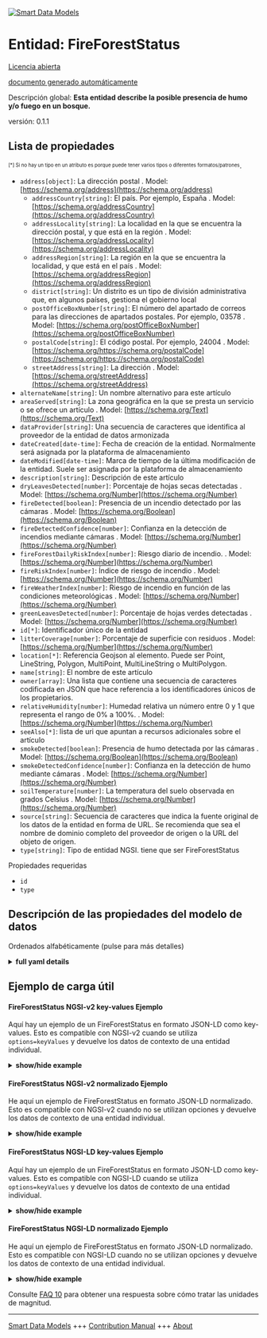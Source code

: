 <!-- 10-Header -->    
[![Smart Data Models](https://smartdatamodels.org/wp-content/uploads/2022/01/SmartDataModels_logo.png "Logo")](https://smartdatamodels.org)    
Entidad: FireForestStatus    
=========================<!-- /10-Header -->    
<!-- 15-License -->    
[Licencia abierta](https://github.com/smart-data-models//dataModel.Forestry/blob/master/FireForestStatus/LICENSE.md)    
[documento generado automáticamente](https://docs.google.com/presentation/d/e/2PACX-1vTs-Ng5dIAwkg91oTTUdt8ua7woBXhPnwavZ0FxgR8BsAI_Ek3C5q97Nd94HS8KhP-r_quD4H0fgyt3/pub?start=false&loop=false&delayms=3000#slide=id.gb715ace035_0_60)    
<!-- /15-License -->    
<!-- 20-Description -->    
Descripción global: **Esta entidad describe la posible presencia de humo y/o fuego en un bosque.**    
versión: 0.1.1    
<!-- /20-Description -->    
<!-- 30-PropertiesList -->    
## Lista de propiedades    
<sup><sub>[*] Si no hay un tipo en un atributo es porque puede tener varios tipos o diferentes formatos/patrones</sub></sup>.    
- `address[object]`: La dirección postal  . Model: [https://schema.org/address](https://schema.org/address)	- `addressCountry[string]`: El país. Por ejemplo, España  . Model: [https://schema.org/addressCountry](https://schema.org/addressCountry)    
	- `addressLocality[string]`: La localidad en la que se encuentra la dirección postal, y que está en la región  . Model: [https://schema.org/addressLocality](https://schema.org/addressLocality)    
	- `addressRegion[string]`: La región en la que se encuentra la localidad, y que está en el país  . Model: [https://schema.org/addressRegion](https://schema.org/addressRegion)    
	- `district[string]`: Un distrito es un tipo de división administrativa que, en algunos países, gestiona el gobierno local      
	- `postOfficeBoxNumber[string]`: El número del apartado de correos para las direcciones de apartados postales. Por ejemplo, 03578  . Model: [https://schema.org/postOfficeBoxNumber](https://schema.org/postOfficeBoxNumber)    
	- `postalCode[string]`: El código postal. Por ejemplo, 24004  . Model: [https://schema.org/https://schema.org/postalCode](https://schema.org/https://schema.org/postalCode)    
	- `streetAddress[string]`: La dirección  . Model: [https://schema.org/streetAddress](https://schema.org/streetAddress)    
- `alternateName[string]`: Un nombre alternativo para este artículo  - `areaServed[string]`: La zona geográfica en la que se presta un servicio o se ofrece un artículo  . Model: [https://schema.org/Text](https://schema.org/Text)- `dataProvider[string]`: Una secuencia de caracteres que identifica al proveedor de la entidad de datos armonizada  - `dateCreated[date-time]`: Fecha de creación de la entidad. Normalmente será asignada por la plataforma de almacenamiento  - `dateModified[date-time]`: Marca de tiempo de la última modificación de la entidad. Suele ser asignada por la plataforma de almacenamiento  - `description[string]`: Descripción de este artículo  - `dryLeavesDetected[number]`: Porcentaje de hojas secas detectadas  . Model: [https://schema.org/Number](https://schema.org/Number)- `fireDetected[boolean]`: Presencia de un incendio detectado por las cámaras  . Model: [https://schema.org/Boolean](https://schema.org/Boolean)- `fireDetectedConfidence[number]`: Confianza en la detección de incendios mediante cámaras  . Model: [https://schema.org/Number](https://schema.org/Number)- `fireForestDailyRiskIndex[number]`: Riesgo diario de incendio.  . Model: [https://schema.org/Number](https://schema.org/Number)- `fireRiskIndex[number]`: Índice de riesgo de incendio  . Model: [https://schema.org/Number](https://schema.org/Number)- `fireWeatherIndex[number]`: Riesgo de incendio en función de las condiciones meteorológicas  . Model: [https://schema.org/Number](https://schema.org/Number)- `greenLeavesDetected[number]`: Porcentaje de hojas verdes detectadas  . Model: [https://schema.org/Number](https://schema.org/Number)- `id[*]`: Identificador único de la entidad  - `litterCoverage[number]`: Porcentaje de superficie con residuos  . Model: [https://schema.org/Number](https://schema.org/Number)- `location[*]`: Referencia Geojson al elemento. Puede ser Point, LineString, Polygon, MultiPoint, MultiLineString o MultiPolygon.  - `name[string]`: El nombre de este artículo  - `owner[array]`: Una lista que contiene una secuencia de caracteres codificada en JSON que hace referencia a los identificadores únicos de los propietarios.  - `relativeHumidity[number]`: Humedad relativa un número entre 0 y 1 que representa el rango de 0% a 100%.  . Model: [https://schema.org/Number](https://schema.org/Number)- `seeAlso[*]`: lista de uri que apuntan a recursos adicionales sobre el artículo  - `smokeDetected[boolean]`: Presencia de humo detectada por las cámaras  . Model: [https://schema.org/Boolean](https://schema.org/Boolean)- `smokeDetectedConfidence[number]`: Confianza en la detección de humo mediante cámaras  . Model: [https://schema.org/Number](https://schema.org/Number)- `soilTemperature[number]`: La temperatura del suelo observada en grados Celsius  . Model: [https://schema.org/Number](https://schema.org/Number)- `source[string]`: Secuencia de caracteres que indica la fuente original de los datos de la entidad en forma de URL. Se recomienda que sea el nombre de dominio completo del proveedor de origen o la URL del objeto de origen.  - `type[string]`: Tipo de entidad NGSI. tiene que ser FireForestStatus  <!-- /30-PropertiesList -->    
<!-- 35-RequiredProperties -->    
Propiedades requeridas    
- `id`  - `type`  <!-- /35-RequiredProperties -->    
<!-- 40-RequiredProperties -->    
<!-- /40-RequiredProperties -->    
<!-- 50-DataModelHeader -->    
## Descripción de las propiedades del modelo de datos    
Ordenados alfabéticamente (pulse para más detalles)    
<!-- /50-DataModelHeader -->    
<!-- 60-ModelYaml -->    
<details><summary><strong>full yaml details</strong></summary>      
```yaml    
FireForestStatus:      
  description: This entity describes the possible presence of smoke and/or fire in a forest.      
  properties:      
    address:      
      description: The mailing address      
      properties:      
        addressCountry:      
          description: 'The country. For example, Spain'      
          type: string      
          x-ngsi:      
            model: https://schema.org/addressCountry      
            type: Property      
        addressLocality:      
          description: 'The locality in which the street address is, and which is in the region'      
          type: string      
          x-ngsi:      
            model: https://schema.org/addressLocality      
            type: Property      
        addressRegion:      
          description: 'The region in which the locality is, and which is in the country'      
          type: string      
          x-ngsi:      
            model: https://schema.org/addressRegion      
            type: Property      
        district:      
          description: 'A district is a type of administrative division that, in some countries, is managed by the local government'      
          type: string      
          x-ngsi:      
            type: Property      
        postOfficeBoxNumber:      
          description: 'The post office box number for PO box addresses. For example, 03578'      
          type: string      
          x-ngsi:      
            model: https://schema.org/postOfficeBoxNumber      
            type: Property      
        postalCode:      
          description: 'The postal code. For example, 24004'      
          type: string      
          x-ngsi:      
            model: https://schema.org/https://schema.org/postalCode      
            type: Property      
        streetAddress:      
          description: The street address      
          type: string      
          x-ngsi:      
            model: https://schema.org/streetAddress      
            type: Property      
        streetNr:      
          description: Number identifying a specific property on a public street      
          type: string      
          x-ngsi:      
            type: Property      
      type: object      
      x-ngsi:      
        model: https://schema.org/address      
        type: Property      
    alternateName:      
      description: An alternative name for this item      
      type: string      
      x-ngsi:      
        type: Property      
    areaServed:      
      description: The geographic area where a service or offered item is provided      
      type: string      
      x-ngsi:      
        model: https://schema.org/Text      
        type: Property      
    dataProvider:      
      description: A sequence of characters identifying the provider of the harmonised data entity      
      type: string      
      x-ngsi:      
        type: Property      
    dateCreated:      
      description: Entity creation timestamp. This will usually be allocated by the storage platform      
      format: date-time      
      type: string      
      x-ngsi:      
        type: Property      
    dateModified:      
      description: Timestamp of the last modification of the entity. This will usually be allocated by the storage platform      
      format: date-time      
      type: string      
      x-ngsi:      
        type: Property      
    description:      
      description: A description of this item      
      type: string      
      x-ngsi:      
        type: Property      
    dryLeavesDetected:      
      description: Percentage of dry leaves detected      
      maximum: 1      
      minimum: 0      
      type: number      
      x-ngsi:      
        model: https://schema.org/Number      
        type: Property      
    fireDetected:      
      description: Presence of a fire detected by cameras      
      type: boolean      
      x-ngsi:      
        model: https://schema.org/Boolean      
        type: Property      
    fireDetectedConfidence:      
      description: Confidence in fire detection by cameras      
      maximum: 1      
      minimum: 0      
      type: number      
      x-ngsi:      
        model: https://schema.org/Number      
        type: Property      
    fireForestDailyRiskIndex:      
      description: 'Daily risk of fire. '      
      minimum: 0      
      type: number      
      x-ngsi:      
        model: https://schema.org/Number      
        type: Property      
    fireRiskIndex:      
      description: Risk of fire index      
      minimum: 0      
      type: number      
      x-ngsi:      
        model: https://schema.org/Number      
        type: Property      
    fireWeatherIndex:      
      description: Risk of fire based on weather conditions      
      minimum: 0      
      type: number      
      x-ngsi:      
        model: https://schema.org/Number      
        type: Property      
    greenLeavesDetected:      
      description: Percentage of green leaves detected      
      maximum: 1      
      minimum: 0      
      type: number      
      x-ngsi:      
        model: https://schema.org/Number      
        type: Property      
    id:      
      anyOf:      
        - description: Identifier format of any NGSI entity      
          maxLength: 256      
          minLength: 1      
          pattern: ^[\w\-\.\{\}\$\+\*\[\]`|~^@!,:\\]+$      
          type: string      
          x-ngsi:      
            type: Property      
        - description: Identifier format of any NGSI entity      
          format: uri      
          type: string      
          x-ngsi:      
            type: Property      
      description: Unique identifier of the entity      
      x-ngsi:      
        type: Property      
    litterCoverage:      
      description: Percentage of surface with debris      
      maximum: 1      
      minimum: 0      
      type: number      
      x-ngsi:      
        model: https://schema.org/Number      
        type: Property      
    location:      
      description: 'Geojson reference to the item. It can be Point, LineString, Polygon, MultiPoint, MultiLineString or MultiPolygon'      
      oneOf:      
        - description: Geojson reference to the item. Point      
          properties:      
            bbox:      
              items:      
                type: number      
              minItems: 4      
              type: array      
            coordinates:      
              items:      
                type: number      
              minItems: 2      
              type: array      
            type:      
              enum:      
                - Point      
              type: string      
          required:      
            - type      
            - coordinates      
          title: GeoJSON Point      
          type: object      
          x-ngsi:      
            type: GeoProperty      
        - description: Geojson reference to the item. LineString      
          properties:      
            bbox:      
              items:      
                type: number      
              minItems: 4      
              type: array      
            coordinates:      
              items:      
                items:      
                  type: number      
                minItems: 2      
                type: array      
              minItems: 2      
              type: array      
            type:      
              enum:      
                - LineString      
              type: string      
          required:      
            - type      
            - coordinates      
          title: GeoJSON LineString      
          type: object      
          x-ngsi:      
            type: GeoProperty      
        - description: Geojson reference to the item. Polygon      
          properties:      
            bbox:      
              items:      
                type: number      
              minItems: 4      
              type: array      
            coordinates:      
              items:      
                items:      
                  items:      
                    type: number      
                  minItems: 2      
                  type: array      
                minItems: 4      
                type: array      
              type: array      
            type:      
              enum:      
                - Polygon      
              type: string      
          required:      
            - type      
            - coordinates      
          title: GeoJSON Polygon      
          type: object      
          x-ngsi:      
            type: GeoProperty      
        - description: Geojson reference to the item. MultiPoint      
          properties:      
            bbox:      
              items:      
                type: number      
              minItems: 4      
              type: array      
            coordinates:      
              items:      
                items:      
                  type: number      
                minItems: 2      
                type: array      
              type: array      
            type:      
              enum:      
                - MultiPoint      
              type: string      
          required:      
            - type      
            - coordinates      
          title: GeoJSON MultiPoint      
          type: object      
          x-ngsi:      
            type: GeoProperty      
        - description: Geojson reference to the item. MultiLineString      
          properties:      
            bbox:      
              items:      
                type: number      
              minItems: 4      
              type: array      
            coordinates:      
              items:      
                items:      
                  items:      
                    type: number      
                  minItems: 2      
                  type: array      
                minItems: 2      
                type: array      
              type: array      
            type:      
              enum:      
                - MultiLineString      
              type: string      
          required:      
            - type      
            - coordinates      
          title: GeoJSON MultiLineString      
          type: object      
          x-ngsi:      
            type: GeoProperty      
        - description: Geojson reference to the item. MultiLineString      
          properties:      
            bbox:      
              items:      
                type: number      
              minItems: 4      
              type: array      
            coordinates:      
              items:      
                items:      
                  items:      
                    items:      
                      type: number      
                    minItems: 2      
                    type: array      
                  minItems: 4      
                  type: array      
                type: array      
              type: array      
            type:      
              enum:      
                - MultiPolygon      
              type: string      
          required:      
            - type      
            - coordinates      
          title: GeoJSON MultiPolygon      
          type: object      
          x-ngsi:      
            type: GeoProperty      
      x-ngsi:      
        type: GeoProperty      
    name:      
      description: The name of this item      
      type: string      
      x-ngsi:      
        type: Property      
    owner:      
      description: A List containing a JSON encoded sequence of characters referencing the unique Ids of the owner(s)      
      items:      
        anyOf:      
          - description: Identifier format of any NGSI entity      
            maxLength: 256      
            minLength: 1      
            pattern: ^[\w\-\.\{\}\$\+\*\[\]`|~^@!,:\\]+$      
            type: string      
            x-ngsi:      
              type: Property      
          - description: Identifier format of any NGSI entity      
            format: uri      
            type: string      
            x-ngsi:      
              type: Property      
        description: Unique identifier of the entity      
        x-ngsi:      
          type: Property      
      type: array      
      x-ngsi:      
        type: Property      
    relativeHumidity:      
      description: Relative Humidity a number between 0 and 1 representing the range of 0% to 100%      
      maximum: 1      
      minimum: 0      
      type: number      
      x-ngsi:      
        model: https://schema.org/Number      
        type: Property      
    seeAlso:      
      description: list of uri pointing to additional resources about the item      
      oneOf:      
        - items:      
            format: uri      
            type: string      
          minItems: 1      
          type: array      
        - format: uri      
          type: string      
      x-ngsi:      
        type: Property      
    smokeDetected:      
      description: Presence of smoke detected by cameras      
      type: boolean      
      x-ngsi:      
        model: https://schema.org/Boolean      
        type: Property      
    smokeDetectedConfidence:      
      description: Confidence in smoke detection by cameras      
      maximum: 1      
      minimum: 0      
      type: number      
      x-ngsi:      
        model: https://schema.org/Number      
        type: Property      
    soilTemperature:      
      description: The observed soil temperature in Celsius degrees      
      type: number      
      x-ngsi:      
        model: https://schema.org/Number      
        type: Property      
    source:      
      description: 'A sequence of characters giving the original source of the entity data as a URL. Recommended to be the fully qualified domain name of the source provider, or the URL to the source object'      
      type: string      
      x-ngsi:      
        type: Property      
    type:      
      description: NGSI entity type. it has to be FireForestStatus      
      enum:      
        - FireForestStatus      
      type: string      
      x-ngsi:      
        type: Property      
  required:      
    - id      
    - type      
  type: object      
  x-derived-from: ""      
  x-disclaimer: 'Redistribution and use in source and binary forms, with or without modification, are permitted  provided that the license conditions are met. Copyleft (c) 2022 Contributors to Smart Data Models Program'      
  x-license-url: https://github.com/smart-data-models/dataModel.Forestry/blob/master/FireForestStatus/LICENSE.md      
  x-model-schema: https://smart-data-models.github.io/dataModel.Forestry/FireForestStatus/schema.json      
  x-model-tags: ""      
  x-version: 0.1.1      
```    
</details>      
<!-- /60-ModelYaml -->    
<!-- 70-MiddleNotes -->    
<!-- /70-MiddleNotes -->    
<!-- 80-Examples -->    
## Ejemplo de carga útil    
#### FireForestStatus NGSI-v2 key-values Ejemplo    
Aquí hay un ejemplo de un FireForestStatus en formato JSON-LD como key-values. Esto es compatible con NGSI-v2 cuando se utiliza `options=keyValues` y devuelve los datos de contexto de una entidad individual.    
<details><summary><strong>show/hide example</strong></summary>      
```json  
{  
  "id": "FireForestStatus-South-1",  
  "type": "FireForestStatus",  
  "dateObserved": "2021-02-24T00:00:00Z",  
  "location": {  
    "type": "Point",  
    "coordinates": [  
      42.206302,  
      -7.887465  
    ]  
  },  
  "name": "Ourense Forest - South",  
  "description": "Status of the Ourense Forest (south)",  
  "refDevice": {  
    "type": "Relationship",  
    "object": [  
      "ground-humidity-sensor:1"  
    ]  
  },  
  "smokeDetected": false,  
  "smokeDetectedConfidence": 0.9,  
  "fireDetected": false,  
  "fireDetectedConfidence": 0.8,  
  "fireRiskIndex": 0.1,  
  "litterCoverage": 0.6,  
  "relativeHumidity": 0.7,  
  "soilTemperature": 25,  
  "greenLeavesDetected": 0.5,  
  "dryLeavesDetected": 0.2  
}  
```  
</details>    
#### FireForestStatus NGSI-v2 normalizado Ejemplo    
He aquí un ejemplo de FireForestStatus en formato JSON-LD normalizado. Esto es compatible con NGSI-v2 cuando no se utilizan opciones y devuelve los datos de contexto de una entidad individual.    
<details><summary><strong>show/hide example</strong></summary>      
```json  
{  
  "id": "FireForestStatus.id.JPEX.39548913",  
  "type": "FireForestStatus",  
  "dateCreated": {  
    "type": "DateTime",  
    "value": "2011-04-09T04:07:43Z"  
  },  
  "dateModified": {  
    "type": "DateTime",  
    "value": "2011-04-09T04:07:43Z"  
  },  
  "source": {  
    "type": "Text",  
    "value": ""  
  },  
  "name": {  
    "type": "Text",  
    "value": "Ourense Forest - South"  
  },  
  "alternateName": {  
    "type": "Text",  
    "value": "Ourense Forest - South"  
  },  
  "description": {  
    "type": "Text",  
    "value": "Status of the Ourense Forest (south)"  
  },  
  "dataProvider": {  
    "type": "Text",  
    "value": ""  
  },  
  "owner": {  
    "type": "StructuredValue",  
    "value": [  
      "FireForestStatus.IPCZ.25073160",  
      "FireForestStatus.FPRB.78814414"  
    ]  
  },  
  "seeAlso": {  
    "type": "StructuredValue",  
    "value": [  
      "FireForestStatus.XZGT.71938385",  
      "FireForestStatus.GBWU:95431484"  
    ]  
  },  
  "location": {  
    "type": "geo:json",  
    "value": {  
      "type": "Point",  
      "coordinates": [  
        42.206302,  
        -7.887465  
      ]  
    }  
  },  
  "address": {  
    "type": "StructuredValue",  
    "value": {  
      "streetAddress": "",  
      "addressLocality": "Ourense",  
      "addressRegion": "Galicia",  
      "addressCountry": "ES",  
      "postalCode": "",  
      "postOfficeBoxNumber": "",  
      "areaServed": ""  
    }  
  },  
  "areaServed": {  
    "type": "Text",  
    "value": ""  
  },  
  "smokeDetected": {  
    "type": "Boolean",  
    "value": false  
  },  
  "smokeDetectedConfidence": {  
    "type": "Number",  
    "value": 0.9  
  },  
  "fireDetected": {  
    "type": "Boolean",  
    "value": false  
  },  
  "fireDetectedConfidence": {  
    "type": "Number",  
    "value": 0.8  
  },  
  "fireRiskIndex": {  
    "type": "Number",  
    "value": 0.1  
  },  
  "fireWeatherIndex ": {  
    "type": "Boolean",  
    "value": false  
  },  
  "fireForestDailyRiskIndex": {  
    "type": "Boolean",  
    "value": true  
  },  
  "litterCoverage": {  
    "type": "Number",  
    "value": 0.6  
  },  
  "relativeHumidity": {  
    "type": "Number",  
    "value": 0.7  
  },  
  "soilTemperature": {  
    "type": "Number",  
    "value": 25  
  },  
  "greenLeavesDetected": {  
    "type": "Number",  
    "value": 0.5  
  },  
  "dryLeavesDetected": {  
    "type": "Number",  
    "value": 0.2  
  }  
}  
```  
</details>    
#### FireForestStatus NGSI-LD key-values Ejemplo    
Aquí hay un ejemplo de un FireForestStatus en formato JSON-LD como key-values. Esto es compatible con NGSI-LD cuando se utiliza `options=keyValues` y devuelve los datos de contexto de una entidad individual.    
<details><summary><strong>show/hide example</strong></summary>      
```json  
{  
  "id": "urn:ngsi-ld:FireForestStatus:FireForestStatus-South-1",  
  "type": "FireForestStatus",  
  "dateObserved": "2021-02-24T00:00:00Z",  
  "description": "Status of the Ourense Forest (south)",  
  "dryLeavesDetected": 0.2,  
  "fireDetected": false,  
  "fireDetectedConfidence": 0.8,  
  "fireRiskIndex": 0.1,  
  "greenLeavesDetected": 0.5,  
  "litterCoverage": 0.6,  
  "location": {  
    "type": "Point",  
    "coordinates": [  
      42.206302,  
      -7.887465  
    ]  
  },  
  "name": "Ourense Forest - South",  
  "refDevice": [  
    "urn:ngsi-ld:Device:ground-humidity-sensor-1"  
  ],  
  "relativeHumidity": 0.7,  
  "smokeDetected": false,  
  "smokeDetectedConfidence": 0.9,  
  "soilTemperature": 25,  
  "@context": [  
    "https://uri.etsi.org/ngsi-ld/v1/ngsi-ld-core-context.jsonld",  
    "https://raw.githubusercontent.com/smart-data-models/dataModel.Forestry/master/context.jsonld"  
  ]  
}  
```  
</details>    
#### FireForestStatus NGSI-LD normalizado Ejemplo    
He aquí un ejemplo de FireForestStatus en formato JSON-LD normalizado. Esto es compatible con NGSI-LD cuando no se utilizan opciones y devuelve los datos de contexto de una entidad individual.    
<details><summary><strong>show/hide example</strong></summary>      
```json  
{  
    "id": "urn:ngsi-ld:FireForestStatus:id:JPEX:39548913",  
    "type": "FireForestStatus",  
    "address": {  
        "type": "Property",  
        "value": {  
            "streetAddress": "",  
            "addressLocality": "Ourense",  
            "addressRegion": "Galicia",  
            "addressCountry": "ES",  
            "postalCode": "",  
            "postOfficeBoxNumber": "",  
            "areaServed": ""  
        }  
    },  
    "alternateName": {  
        "type": "Property",  
        "value": "Ourense Forest - South"  
    },  
    "areaServed": {  
        "type": "Property",  
        "value": ""  
    },  
    "dataProvider": {  
        "type": "Property",  
        "value": ""  
    },  
    "dateCreated": {  
        "type": "Property",  
        "value": {  
            "@type": "DateTime",  
            "@value": "2011-04-09T04:07:43Z"  
        }  
    },  
    "dateModified": {  
        "type": "Property",  
        "value": {  
            "@type": "DateTime",  
            "@value": "2011-04-09T04:07:43Z"  
        }  
    },  
    "description": {  
        "type": "Property",  
        "value": "Status of the Ourense Forest (south)"  
    },  
    "dryLeavesDetected": {  
        "type": "Property",  
        "value": 0.2  
    },  
    "fireDetected": {  
        "type": "Property",  
        "value": false  
    },  
    "fireDetectedConfidence": {  
        "type": "Property",  
        "value": 0.8  
    },  
    "fireForestDailyRiskIndex": {  
        "type": "Property",  
        "value": 864.6  
    },  
    "fireRiskIndex": {  
        "type": "Property",  
        "value": 0.1  
    },  
    "fireWeatherIndex ": {  
        "type": "Property",  
        "value": 864.6  
    },  
    "greenLeavesDetected": {  
        "type": "Property",  
        "value": 0.5  
    },  
    "litterCoverage": {  
        "type": "Property",  
        "value": 0.6  
    },  
    "location": {  
        "type": "Property",  
        "value": {  
            "type": "Point",  
            "coordinates": [  
                42.206302,  
                -7.887465  
            ]  
        }  
    },  
    "name": {  
        "type": "Property",  
        "value": "Ourense Forest - South"  
    },  
    "owner": {  
        "type": "Property",  
        "value": [  
            "urn:ngsi-ld:FireForestStatus:items:IPCZ:25073160",  
            "urn:ngsi-ld:FireForestStatus:items:FPRB:78814414"  
        ]  
    },  
    "relativeHumidity": {  
        "type": "Property",  
        "value": 0.7  
    },  
    "seeAlso": {  
        "type": "Property",  
        "value": [  
            "urn:ngsi-ld:FireForestStatus:items:XZGT:71938385",  
            "urn:ngsi-ld:FireForestStatus:items:GBWU:95431484"  
        ]  
    },  
    "smokeDetected": {  
        "type": "Property",  
        "value": false  
    },  
    "smokeDetectedConfidence": {  
        "type": "Property",  
        "value": 0.9  
    },  
    "soilTemperature": {  
        "type": "Property",  
        "value": 25  
    },  
    "source": {  
        "type": "Property",  
        "value": ""  
    },  
    "@context": [  
        "https://uri.etsi.org/ngsi-ld/v1/ngsi-ld-core-context.jsonld",  
        "https://raw.githubusercontent.com/smart-data-models/dataModel.Forestry/master/context.jsonld"  
    ]  
}  
```  
</details><!-- /80-Examples -->    
<!-- 90-FooterNotes -->    
<!-- /90-FooterNotes -->    
<!-- 95-Units -->    
Consulte [FAQ 10](https://smartdatamodels.org/index.php/faqs/) para obtener una respuesta sobre cómo tratar las unidades de magnitud.    
<!-- /95-Units -->    
<!-- 97-LastFooter -->    
---    
[Smart Data Models](https://smartdatamodels.org) +++ [Contribution Manual](https://bit.ly/contribution_manual) +++ [About](https://bit.ly/Introduction_SDM)<!-- /97-LastFooter -->    
